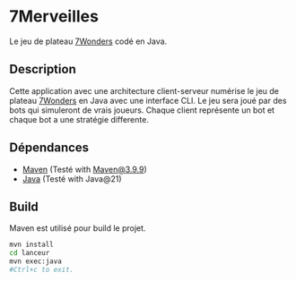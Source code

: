 ﻿# 7Merveilles
Le jeu de plateau [7Wonders](https://en.wikipedia.org/wiki/7_Wonders_(board_game)) codé en Java.

## Description
Cette application avec une architecture client-serveur numérise le jeu de plateau [7Wonders](https://en.wikipedia.org/wiki/7_Wonders_(board_game)) en Java avec une interface CLI.
Le jeu sera joué par des bots qui simuleront de vrais joueurs. Chaque client représente un bot et chaque bot a une stratégie differente.

## Dépendances
- [Maven](https://maven.apache.org/) (Testé with Maven@3.9.9)
- [Java](https://adoptium.net/) (Testé with Java@21)

## Build
Maven est utilisé pour build le projet.
```sh
mvn install 
cd lanceur
mvn exec:java
#Ctrl+c to exit.
```
